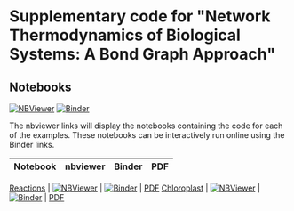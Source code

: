 # Supplementary code for "Network Thermodynamics of Biological Systems: A Bond Graph  Approach"

## Notebooks
[![NBViewer](https://github.com/jupyter/design/blob/master/logos/Badges/nbviewer_badge.svg)](https://nbviewer.jupyter.org/github/gawthrop/GawPan22/tree/main/) [![Binder](https://mybinder.org/badge_logo.svg)](https://mybinder.org/v2/gh/gawthrop/GawPan22/main)

The nbviewer links will display the notebooks containing the code for each of the examples. These notebooks can be interactively run online using the Binder links.

Notebook | nbviewer | Binder | PDF
--- | --- | --- | ---
[Reactions](https://github.com/gawthrop/GawPan22/blob/main/Reactions.ipynb)
| [![NBViewer](https://github.com/jupyter/design/blob/master/logos/Badges/nbviewer_badge.svg)](https://nbviewer.jupyter.org/github/gawthrop/GawPan22/blob/main/Reactions.ipynb) | [![Binder](https://mybinder.org/badge_logo.svg)](https://mybinder.org/v2/gh/gawthrop/GawPan22/main?filepath=Reactions.ipynb) | [PDF](https://github.com/gawthrop/GawPan22/blob/main/Reactions.pdf)
[Chloroplast](https://github.com/gawthrop/GawPan22/blob/main/Chloroplast.ipynb) | [![NBViewer](https://github.com/jupyter/design/blob/master/logos/Badges/nbviewer_badge.svg)](https://nbviewer.jupyter.org/github/gawthrop/GawPan22/blob/main/Chloroplast.ipynb) | [![Binder](https://mybinder.org/badge_logo.svg)](https://mybinder.org/v2/gh/gawthrop/GawPan22/main?filepath=Chloroplast.ipynb) | [PDF](https://github.com/gawthrop/GawPan22/blob/main/Chloroplast.pdf)
